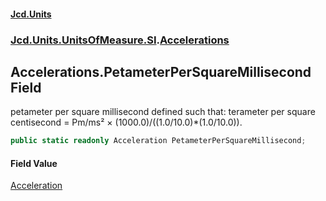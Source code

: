 #### [Jcd.Units](index.md 'index')
### [Jcd.Units.UnitsOfMeasure.SI](Jcd.Units.UnitsOfMeasure.SI.md 'Jcd.Units.UnitsOfMeasure.SI').[Accelerations](Accelerations.md 'Jcd.Units.UnitsOfMeasure.SI.Accelerations')

## Accelerations.PetameterPerSquareMillisecond Field

petameter per square millisecond defined such that: terameter per square centisecond = Pm/ms² × (1000.0)/((1.0/10.0)*(1.0/10.0)).

```csharp
public static readonly Acceleration PetameterPerSquareMillisecond;
```

#### Field Value
[Acceleration](Acceleration.md 'Jcd.Units.UnitTypes.Acceleration')